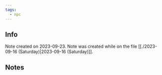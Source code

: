 ```yaml
---
tags:
  - npc
---
```


## Info
Note created on 2023-09-23.
Note was created while on the file [[./2023-09-16 (Saturday)|2023-09-16 (Saturday)]].
## Notes
